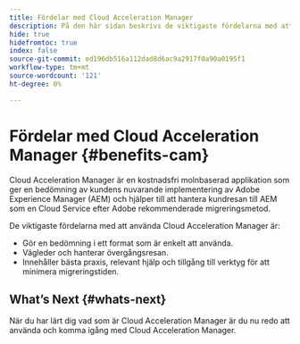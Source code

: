 ```yaml
---
title: Fördelar med Cloud Acceleration Manager
description: På den här sidan beskrivs de viktigaste fördelarna med att använda Cloud Acceleration Manager.
hide: true
hidefromtoc: true
index: false
source-git-commit: ed196db516a112dad8d6ac9a2917f0a90a0195f1
workflow-type: tm+mt
source-wordcount: '121'
ht-degree: 0%

---
```



# Fördelar med Cloud Acceleration Manager {#benefits-cam}

Cloud Acceleration Manager är en kostnadsfri molnbaserad applikation som ger en bedömning av kundens nuvarande implementering av Adobe Experience Manager (AEM) och hjälper till att hantera kundresan till AEM som en Cloud Service efter Adobe rekommenderade migreringsmetod.

De viktigaste fördelarna med att använda Cloud Acceleration Manager är:

* Gör en bedömning i ett format som är enkelt att använda.
* Vägleder och hanterar övergångsresan.
* Innehåller bästa praxis, relevant hjälp och tillgång till verktyg för att minimera migreringstiden.

## What’s Next {#whats-next}

När du har lärt dig vad som är Cloud Acceleration Manager är du nu redo att använda och komma igång med Cloud Acceleration Manager.